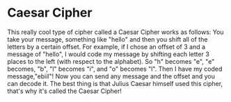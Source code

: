 # Caesar Cipher

This really cool type of cipher called a  Caesar Cipher works as follows: You take your message, something like "hello" and then you shift all of the letters by a certain offset. For example, if I chose an offset of 3 and a message of "hello", I would code my message by shifting each letter 3 places to the left (with respect to the alphabet). So "h" becomes "e", "e" becomes, "b", "l" becomes "i", and "o" becomes "l". Then I have my coded message,"ebiil"! Now you can send any message and the offset and you can decode it. The best thing is that Julius Caesar himself used this cipher, that's why it's called the Caesar Cipher!
